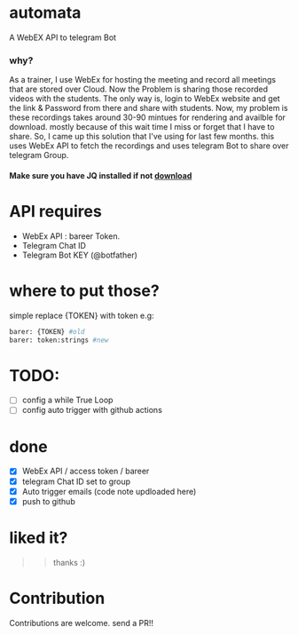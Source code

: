 # automata
A WebEX API to telegram Bot

### why?
As a trainer, I use WebEx for hosting the meeting and record all meetings that are stored over Cloud. Now the Problem is sharing those recorded videos with the students. The only way is, login to WebEx website and get the link & Password from there and share with students. Now, my problem is these recordings takes around 30-90 mintues for rendering and availble for download. mostly because of this wait time I miss or forget that I have to share. So, I came up this solution that I've using for last few months. this uses WebEx API to fetch the recordings and uses telegram Bot to share over telegram Group. 


#### Make sure you have JQ installed if not [download](https://stedolan.github.io/jq/)

# API requires
* WebEx API : bareer Token.
* Telegram Chat ID
* Telegram Bot KEY (@botfather)

# where to put those?
simple replace {TOKEN} with token e.g: 

 ``` bash 
 barer: {TOKEN} #old 
 barer: token:strings #new
 ```
 
 # TODO:
 - [ ] config a while True Loop
 - [ ] config auto trigger with github actions
 
 # done 
 - [x] WebEx API / access token / bareer 
 - [x] telegram Chat ID set to group
 - [x] Auto trigger emails (code note updloaded here)
 - [x] push to github 

# liked it?
>> thanks :) 

# Contribution
Contributions are welcome. send a PR!!
